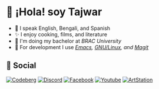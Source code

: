 # 👋 ¡Hola! soy Tajwar

- 💛 I speak English, Bengali, and Spanish
- ✨ I enjoy cooking, films, and literature
- 🐝 I'm doing my bachelor at *BRAC University*
- 🦖 For development I use *[Emacs](https://www.gnu.org/software/emacs/), [GNU/Linux](https://www.gnu.org/gnu/linux-and-gnu.en.html), and [Magit](https://magit.vc/)*

## 🦒 Social

[![Codeberg](https://img.shields.io/badge/%40tktajwar-white?logo=codeberg)](https://codeberg.org/tktajwar) [![Discord](https://img.shields.io/badge/%40tktajwar-36393e?logo=discord)](https://discord.com/users/626968770807726081) [![Facebook](https://img.shields.io/badge/Takey%20Tajwar-3b5998?logo=facebook)](https://www.facebook.com/tktajwar) [![Youtube](https://img.shields.io/badge/Takey%20Tajwar-cc181e?logo=youtube)](https://www.youtube.com/@tktajwar) [![ArtStation](https://img.shields.io/badge/Tajwar-121109?logo=artstation)](https://www.artstation.com/tajwar)
